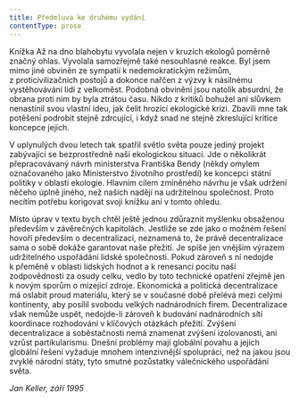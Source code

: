 ```yaml
---
title: Předmluva ke druhému vydání
contentType: prose
---
```


Knížka Až na dno blahobytu vyvolala nejen v kruzích ekologů poměrně značný ohlas. Vyvolala samozřejmě také nesouhlasné reakce. Byl jsem mimo jiné obviněn ze sympatií k nedemokratickým režimům, z proticivilizačních postojů a dokonce nařčen z výzvy k násilnému vystěhovávání lidí z velkoměst. Podobná obvinění jsou natolik absurdní, že obrana proti nim by byla ztrátou času. Nikdo z kritiků bohužel ani slůvkem nenastínil svou vlastní ideu, jak čelit hrozící ekologické krizi. Zbavili mne tak potěšení podrobit stejně zdrcující, i když snad ne stejně zkreslující kritice koncepce jejich.

  

V uplynulých dvou letech tak spatřil světlo světa pouze jediný pro­jekt zabývající se bezprostředně naší ekologickou situací. Jde o několikrát přepracovávaný návrh ministerstva Františka Bendy (někdy omylem označovaného jako Ministerstvo životního prostředí) ke koncepci státní politiky v oblasti ekologie. Hlavním cílem zmíněného návrhu je však udržení něčeho úplně jiného, než našich nadějí na udržitelnou společnost. Proto necítím potřebu korigovat svoji knížku ani v tomto ohledu.

Místo úprav v textu bych chtěl ještě jednou zdůraznit myšlenku obsaženou především v závěrečných kapitolách. Jestliže se zde jako o možném řešení hovoří především o decentralizaci, neznamená to, že právě decentralizace sama o sobě dokáže garantovat naše přežití. Je spíše jen vnějším výrazem udržitelného uspořádání lidské společnosti. Pokud zároveň s ní nedojde k přeměně v oblasti lidských hodnot a k renesanci pocitu naší zodpovědnosti za osudy celku, vedlo by toto technické opatření zřejmě jen k novým sporům o mizející zdroje. Ekonomická a politická decentralizace má oslabit proud materiálu, který se v současné době přelévá mezi celými kontinenty, aby posílil svobodu velkých nadnárodních firem. Decentralizace však nemůže uspět, nedojde-li zároveň k budování nadnárodních sítí koordinace rozhodování v klíčových otázkách přežití. Zvýšení decentralizace a soběstačnosti nemá znamenat zvýšení izolovanosti, ani vzrůst partikularismu. Dnešní problémy mají globální povahu a jejich globální řešení vyžaduje mnohem intenzivnější spolupráci, než na jakou jsou zvyklé národní státy, tyto smutné pozůstatky válečnického uspořádání světa.

_Jan Keller, září 1995_
